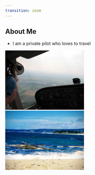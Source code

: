 ```yaml
---
transition: zoom
---
```


## About Me

- I am a private pilot who loves to travel   

<div class="paragraph">
    <p>
        <span class="image">
            <img src="./images/bill-pilot.jpg" width="50%" />
        </span> 
        <span class="image">
            <img src="./images/carmel.jpg" width="50%" />
        </span>
    </p>
</div>
